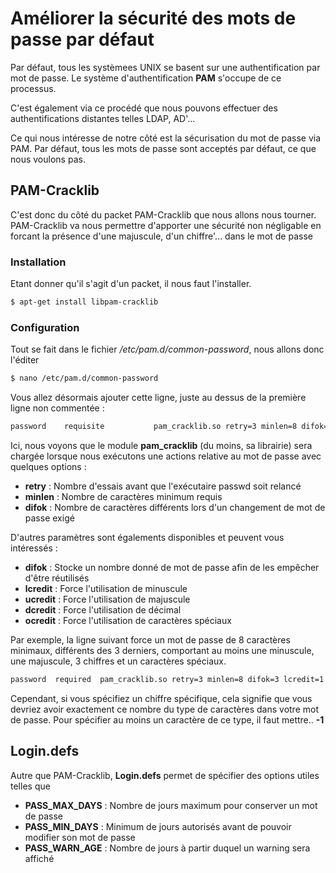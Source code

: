 # Améliorer la sécurité des mots de passe par défaut 
 
Par défaut, tous les systèmees UNIX se basent sur une authentification 
par mot de passe. Le système d'authentification **PAM** s'occupe de ce 
processus. 
 
C'est également via ce procédé que nous pouvons effectuer des 
authentifications distantes telles LDAP, AD'... 
 
Ce qui nous intéresse de notre côté est la sécurisation du mot de passe 
via PAM. Par défaut, tous les mots de passe sont acceptés par défaut, ce 
que nous voulons pas. 
 
## PAM-Cracklib 
 
C'est donc du côté du packet PAM-Cracklib que nous allons nous tourner. 
PAM-Cracklib va nous permettre d'apporter une sécurité non négligable 
en forcant la présence d'une majuscule, d'un chiffre'... dans le mot 
de passe 
 
### Installation 
 
Etant donner qu'il s'agit d'un packet, il nous faut l'installer. 
 
``` bash 
$ apt-get install libpam-cracklib 
``` 
 
### Configuration 
 
Tout se fait dans le fichier */etc/pam.d/common-password*, nous allons 
donc l'éditer 
 
``` bash 
$ nano /etc/pam.d/common-password 
``` 
 
Vous allez désormais ajouter cette ligne, juste au dessus de la première 
ligne non commentée : 
 
``` bash 
password    requisite           pam_cracklib.so retry=3 minlen=8 difok=3 
``` 
 
Ici, nous voyons que le module **pam_cracklib** (du moins, sa librairie) 
sera chargée lorsque nous exécutons une actions relative au mot de passe 
avec quelques options : 
 
-   **retry** : Nombre d'essais avant que l'exécutaire passwd soit 
    relancé 
-   **minlen** : Nombre de caractères minimum requis 
-   **difok** : Nombre de caractères différents lors d'un changement de 
    mot de passe exigé 
 
D'autres paramètres sont égalements disponibles et peuvent vous 
intéressés : 
 
-   **difok** : Stocke un nombre donné de mot de passe afin de les 
    empêcher d'être réutilisés 
-   **lcredit** : Force l'utilisation de minuscule 
-   **ucredit** : Force l'utilisation de majuscule 
-   **dcredit** : Force l'utilisation de décimal 
-   **ocredit** : Force l'utilisation de caractères spéciaux 
 
Par exemple, la ligne suivant force un mot de passe de 8 caractères 
minimaux, différents des 3 derniers, comportant au moins une minuscule, 
une majuscule, 3 chiffres et un caractères spéciaux. 
 
``` bash 
password  required  pam_cracklib.so retry=3 minlen=8 difok=3 lcredit=1 ucredit=1 dcredit=3 ocredit=1 
``` 
 
Cependant, si vous spécifiez un chiffre spécifique, cela signifie que 
vous devriez avoir exactement ce nombre du type de caractères dans votre 
mot de passe. Pour spécifier au moins un caractère de ce type, il faut 
mettre.. **-1** 
 
## Login.defs 
 
Autre que PAM-Cracklib, **Login.defs** permet de spécifier des options 
utiles telles que 
 
-   **PASS_MAX_DAYS** : Nombre de jours maximum pour conserver un mot de 
    passe 
-   **PASS_MIN_DAYS** : Minimum de jours autorisés avant de pouvoir 
    modifier son mot de passe 
-   **PASS_WARN_AGE** : Nombre de jours à partir duquel un warning sera 
    affiché 
